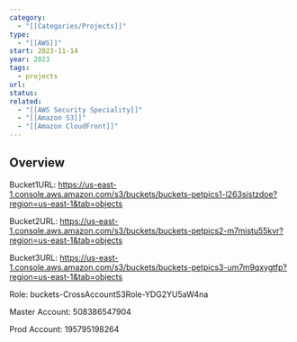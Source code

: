 ```yaml
---
category:
  - "[[Categories/Projects]]"
type:
  - "[[AWS]]"
start: 2023-11-14
year: 2023
tags:
  - projects
url: 
status: 
related:
  - "[[AWS Security Speciality]]"
  - "[[Amazon S3]]"
  - "[[Amazon CloudFront]]"
---
```

## Overview

Bucket1URL: https://us-east-1.console.aws.amazon.com/s3/buckets/buckets-petpics1-l263sjstzdoe?region=us-east-1&tab=objects

Bucket2URL: https://us-east-1.console.aws.amazon.com/s3/buckets/buckets-petpics2-m7mistu55kvr?region=us-east-1&tab=objects

Bucket3URL: https://us-east-1.console.aws.amazon.com/s3/buckets/buckets-petpics3-um7m9qxygtfp?region=us-east-1&tab=objects

Role: buckets-CrossAccountS3Role-YDG2YU5aW4na


Master Account: 508386547904

Prod Account: 195795198264